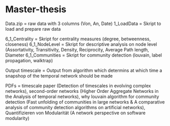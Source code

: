 # Master-thesis
Data.zip          =   raw data with 3 columns (Von, An, Date)
1_LoadData        =   Skript to load and prepare raw data
    
6_1_Centrality    =   Skript for centrality measures (degree, betweenness, closeness)
6_1_NodeLevel     =   Skript for descriptive analysis on node level (Assortativity, Transitivity, Density, Reciprocity, Average Path length, Diameter
6_1_Communities   =   Skript for community detection (louvain, label propagation, walktrap)

Output timescale  =   Output from algorithm which determins at which time a snapshop of the temporal network should be made

PDFs              =   timescale paper (Detection of timescales in evolving complex networks), second-order networks (Higher Order Aggregate Networks in the Analysis of temporal networks), why louvain algorithm for community detection (Fast unfolding of communities in large networks & A comparative analysis of community detection algorithms on artificial networks), Quantifizieren von Modularität (A network perspective on software modularity)
